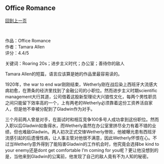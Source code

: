 ## Office Romance
[回到上一页](https://boheme13.github.io/Reviews/)  &nbsp;&nbsp;

<br>

作品：Office Romance<br>
作者：Tamara Allen<br>
评分：4.4/5<br>

关键词：Roaring 20s；进步主义时代；办公室；善待你的敌人

Tamara Allen的短篇，语言应该算是她的作品里最容易读的。

1920年，the war to end war刚刚结束，Wetherly刚在战后染上西班牙大流感大病初愈，在萧条的经济里找到了金融公司的小职位。然而进步主义时期scientific management大行其道，公司借着这股新型理论大兴狼性文化，每两个男性职员之间只能留下效率高的一个，上有两老的Wetherly必须靠着这份工资养活自家人，但是他不幸被分配到了Gladwin作为对手。

三个月前两人曾是对手，在面试时和相互竞争100多号人成功拿到这份职位。然而入职以后Gladwin如鱼得水，而Wetherly虽然在办公室里拼尽全力有着不错的业绩，但也难敌Gladwin。两人初次正式交锋Wetherly惨败，他被曝光患有西班牙流感引起的后遗慢性病，让人事主管对他很不满意，因此Wetherly怀恨在心。不过当Wetherly意外得到了能陷害Gladwin的工作机会时，他究竟会选择be kind to your enemy还是dont get comfortable I’m coming for you呢？更让他没想到的是，当他来到Gladwin的公寓前，他发现了自己的敌人竟有不为人知的秘密。